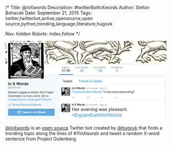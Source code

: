 /*
Title: @inXwords
Description: #twitterBotInXwords
Author: Stefan Bohacek
Date: September 21, 2015
Tags: twitter,twitterbot,active,opensource,open source,python,trending,language,literature,hugovk

Nav: hidden
Robots: index,follow
*/

[![](/content/bots/twitterbots/images/inXwords.png)](https://twitter.com/inXwords)

[@inXwords](https://twitter.com/inXwords) is an [open source](https://github.com/hugovk/inXwords) Twitter bot created by [@hugovk](https://twitter.com/hugovk) that finds a trending topic along the lines of *#YinXwords* and tweet a random X-word sentence from Project Gutenberg.
